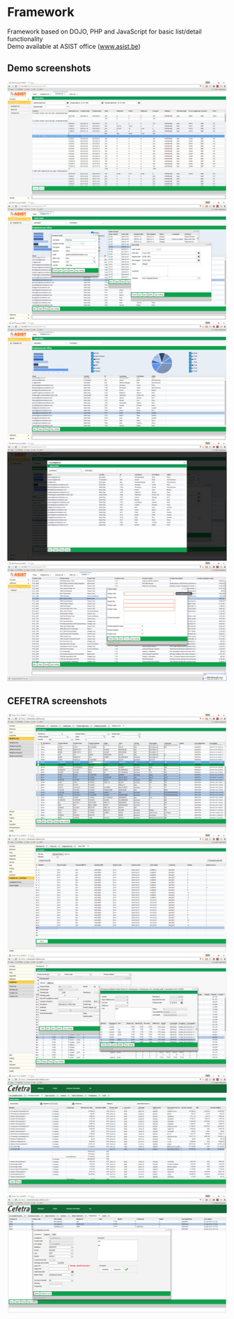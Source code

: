 # Framework
Framework based on DOJO, PHP and JavaScript for basic list/detail functionality  
Demo available at ASIST office (www.asist.be)
  
## Demo screenshots ##
![Contract](https://raw.githubusercontent.com/niekvandael/Framework/master/Frontend/screenshots/demo/contract.png)  
![Details](https://raw.githubusercontent.com/niekvandael/Framework/master/Frontend/screenshots/demo/details.png)  
![List](https://raw.githubusercontent.com/niekvandael/Framework/master/Frontend/screenshots/demo/list.png)  
![Overlay](https://raw.githubusercontent.com/niekvandael/Framework/master/Frontend/screenshots/demo/overlay.png)  
![Validation](https://raw.githubusercontent.com/niekvandael/Framework/master/Frontend/screenshots/demo/validation.png)  
  
## CEFETRA screenshots ##
![Contract](https://raw.githubusercontent.com/niekvandael/Framework/master/Frontend/screenshots/cefetra/editableList.png)  
![Import](https://raw.githubusercontent.com/niekvandael/Framework/master/Frontend/screenshots/cefetra/import.png)  
![Planning](https://raw.githubusercontent.com/niekvandael/Framework/master/Frontend/screenshots/cefetra/planning_recon.png)  
![Web](https://raw.githubusercontent.com/niekvandael/Framework/master/Frontend/screenshots/cefetra/web.png)  
![Web tax](https://raw.githubusercontent.com/niekvandael/Framework/master/Frontend/screenshots/cefetra/web_tax.png)  
